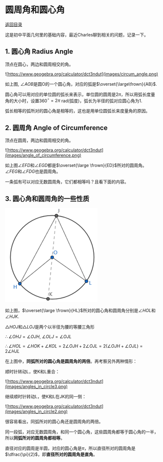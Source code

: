 # 圆周角和圆心角

[返回目录](index.md)

这是初中平面几何里的基础内容，最近Charles聊到相关的问题，记录一下。

## 1. 圆心角 Radius Angle

顶点在圆心，两边和圆周相交的角。

![https://www.geogebra.org/calculator/dct3ndut](images/circum_angle.png)

如上图, $\angle AOB$是圆O的一个圆心角，对应的弧是$\overset{\large\frown}{AB}$.

圆心角可以用对应的单位圆的弧长来表示，单位圆的圆周是$2\pi$，所以用弧长度量角的大小时，设置360$^\circ=2\pi$ rad(弧度)，弧长为半径的弧对应圆心角为1.

弧长相等的弧所对的圆心角是相等的，这也是用单位圆弧长来度量角的原因。

## 2. 圆周角 Angle of Circumference

顶点在圆周，两边和圆周相交的角。

![https://www.geogebra.org/calculator/dct3ndut](images/angle_of_circumference.png)

如上图$\angle EFD$和$\angle EGD$都是$\overset{\large \frown}{ED}$所对的圆周角。$\angle FEG$和$\angle FDG$也是圆周角。

一条弧有可以对应无数圆周角，它们都相等吗？且看下面的内容。

## 3. 圆心角和圆周角的一些性质

![](images/angles_in_circle1.png)

如上图，$\overset{\large \frown}{HL}$所对的圆心角和圆周角分别是$\angle HOL$和$\angle HJK$.

$\triangle HOJ$和$\triangle LOJ$是两个以半径为腰的等腰三角形

$\therefore \angle OHJ = \angle OJH$, $\angle OLJ = \angle OJL$

$\therefore \angle HOL = \angle HOK + \angle KOL = 2\angle OJH + 2\angle OJL=2(\angle OJH + \angle OJL)=2\angle HJL$

在上图中，**同弧所对的圆心角是圆周角的两倍**。再考察另外两种情形：

顺时针转动L，使K和L重合：

![https://www.geogebra.org/calculator/dct3ndut](images/angles_in_circle3.png)

继续顺时针转动L，使K和L在JK的同一侧：

![https://www.geogebra.org/calculator/dct3ndut](images/angles_in_circle2.png)

很容易看出，同弧所对的圆心角还是圆周角的两倍。

同一段弧，对应无数圆周角，和同一个圆心角，这些圆周角都等于圆心角的一半，所以**同弧所对的圆周角都相等**。

直径对应的圆周是半圆，对应的圆心角是$\pi$，所以直径所对的圆周角是$\dfrac{\pi}{2}$，即**直径所对的圆周角是直角**。

<script>
MathJax = {
  tex: {
    inlineMath: [['$', '$'], ['\\(', '\\)']]
  }
};
</script>
<script id="MathJax-script" async
  src="https://cdn.jsdelivr.net/npm/mathjax@3/es5/tex-chtml.js">
</script>